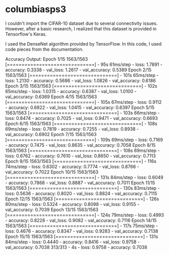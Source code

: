 # columbiasps3
I couldn't import the CIFAR-10 dataset due to several connectivity issues. However, after a basic research, I 
realized that this dataset is provided in Tensorflow's Keras.

I used the DenseNet algorithm provided by TensorFlow. In this code, I used code pieces from the documentation.

Accuracy Output:
Epoch 1/15
1563/1563 [==============================] - 95s 61ms/step - loss: 1.7891 - accuracy: 0.3338 - val_loss: 1.2617 - val_accuracy: 0.5389
Epoch 2/15
1563/1563 [==============================] - 101s 65ms/step - loss: 1.2130 - accuracy: 0.5686 - val_loss: 1.0826 - val_accuracy: 0.6186
Epoch 3/15
1563/1563 [==============================] - 102s 65ms/step - loss: 1.0315 - accuracy: 0.6387 - val_loss: 1.0100 - val_accuracy: 0.6369
Epoch 4/15
1563/1563 [==============================] - 105s 67ms/step - loss: 0.9112 - accuracy: 0.6822 - val_loss: 1.0415 - val_accuracy: 0.6397
Epoch 5/15
1563/1563 [==============================] - 103s 66ms/step - loss: 0.8474 - accuracy: 0.7025 - val_loss: 0.9471 - val_accuracy: 0.6693
Epoch 6/15
1563/1563 [==============================] - 108s 69ms/step - loss: 0.7819 - accuracy: 0.7255 - val_loss: 0.8938 - val_accuracy: 0.6902
Epoch 7/15
1563/1563 [==============================] - 109s 69ms/step - loss: 0.7169 - accuracy: 0.7475 - val_loss: 0.8635 - val_accuracy: 0.7058
Epoch 8/15
1563/1563 [==============================] - 108s 69ms/step - loss: 0.6762 - accuracy: 0.7610 - val_loss: 0.8650 - val_accuracy: 0.7113
Epoch 9/15
1563/1563 [==============================] - 116s 74ms/step - loss: 0.6302 - accuracy: 0.7774 - val_loss: 0.8766 - val_accuracy: 0.7022
Epoch 10/15
1563/1563 [==============================] - 131s 84ms/step - loss: 0.6049 - accuracy: 0.7868 - val_loss: 0.8887 - val_accuracy: 0.7011
Epoch 11/15
1563/1563 [==============================] - 130s 83ms/step - loss: 0.5636 - accuracy: 0.8020 - val_loss: 0.8824 - val_accuracy: 0.7115
Epoch 12/15
1563/1563 [==============================] - 126s 80ms/step - loss: 0.5324 - accuracy: 0.8098 - val_loss: 0.9155 - val_accuracy: 0.7039
Epoch 13/15
1563/1563 [==============================] - 124s 79ms/step - loss: 0.4993 - accuracy: 0.8228 - val_loss: 0.9082 - val_accuracy: 0.7116
Epoch 14/15
1563/1563 [==============================] - 117s 75ms/step - loss: 0.4676 - accuracy: 0.8347 - val_loss: 0.9283 - val_accuracy: 0.7138
Epoch 15/15
1563/1563 [==============================] - 131s 84ms/step - loss: 0.4440 - accuracy: 0.8416 - val_loss: 0.9758 - val_accuracy: 0.7038
313/313 - 4s - loss: 0.9758 - accuracy: 0.7038
